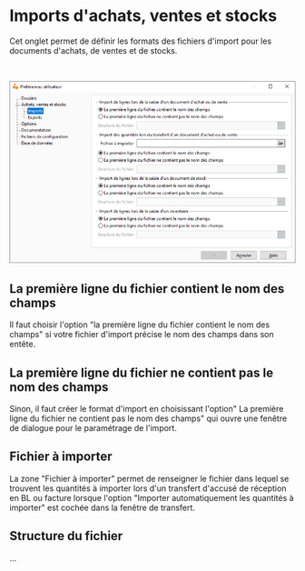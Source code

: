 # Imports d'achats, ventes et stocks


Cet onglet permet de définir les formats des fichiers d'import pour 
 les documents d'achats, de ventes et de stocks.


 


![](../../assets/images/PreferencesUtilisateur/2-2/OngletImportsAchatsVentesStocks.png)


## La première ligne du fichier contient le nom des champs


Il faut choisir l'option "la première ligne du fichier contient 
 le nom des champs" si votre fichier d'import précise le nom des champs 
 dans son entête.


## La première ligne du fichier ne contient pas le nom des champs


Sinon, il faut créer le format d'import en choisissant l'option" 
 La première ligne du fichier ne contient pas le nom des champs" qui 
 ouvre une fenêtre de dialogue pour le paramétrage de l'import.


## Fichier à importer


La zone "Fichier à importer" permet de renseigner le fichier 
 dans lequel se trouvent les quantités à importer lors d'un transfert d'accusé 
 de réception en BL ou facture lorsque l'option "Importer automatiquement 
 les quantités à importer" est cochée dans la fenêtre de transfert.


## Structure du fichier


...


